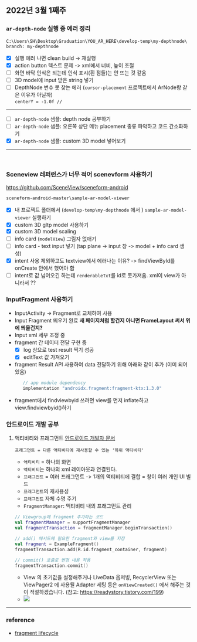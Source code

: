 ## 2022년 3월 1째주

### `ar-depth-node` 실행 중 에러 정리
```
C:\Users\SH\Desktop\Graduation\YOU_AR_HERE\develop-temp\my-depthnode\
branch: my-depthnode
```

- [x] 실행 에러 나면 clean build -> 재실행
- [x] action button 텍스트 문제 -> xml에서 너비, 높이 조절
- [ ] 화면 바닥 인식은 되는데 인식 표시(흰 점들)는 안 뜨는 것 같음
- [ ] 3D model에 input 받은 string 넣기
- [ ] DepthNode 변수 못 찾는 에러 (`cursor-placement` 프로젝트에서 ArNode랑 같은 이유가 아닐까)   
        ```
        centerY = -1.0f // 
        ```
--- 
- [ ] `ar-depth-node` 샘플: depth node 공부하기
- [ ] `ar-depth-node` 샘플: 오른쪽 상단 메뉴 placement 종류 파악하고 코드 간소화하기
- [x] `ar-depth-node` 샘플: custom 3D model 넣어보기

----- 
<br>


### Sceneview 레퍼런스가 너무 적어 scenevform 사용하기
https://github.com/SceneView/sceneform-android

```
sceneform-android-master\sample-ar-model-viewer
```
- [X] 내 프로젝트 폴더에서 (`develop-temp\my-depthnode` 에서 ) `sample-ar-model-viewer` 실행하기
- [X] custom 3D gltp model 사용하기
- [X] custom 3D model scaling 
- [ ] info card (`modelView`) 그림자 없애기
- [ ] info card - text input 넣기 (tap plane -> input 창 -> model + info card 생성)
- [X] intent 사용 제외하고도 textview에서 에러나는 이유? -> findViewById를 onCreate 안에서 했어야 함
- [ ] intent로 값 넘어오긴 하는데 `renderableTxt`를 id로 못가져옴. xml이 view가 아니라서 ??

### InputFragment 사용하기
- InputActivity -> Fragment로 교체하여 사용
- Input Fragment 띄우기 완료 **새 페이지처럼 할건지 아니면 FrameLayout 써서 위에 띄울건지?**
- Input xml 세부 조정 중
- fragment 간 데이터 전달 구현 중
   - [x] log 상으로 test result 찍기 성공
   - [x] editText 값 가져오기
- fragment Result API 사용하여 data 전달하기 위해 아래와 같이 추가 (이미 되어 있음)
   ```kt
      // app module dependency
      implementation "androidx.fragment:fragment-ktx:1.3.0"
   ```
- fragment에서 findviewbyid 쓰려면 view를 먼저 inflate하고 view.findviewbyid()하기

### 안드로이드 개발 공부
1. 액티비티와 프래그먼트  [안드로이드 개발자 문서](https://developer.android.com/guide/components/fragments?hl=ko)  
   ```
   프래그먼트 = 다른 액티비티에 재사용할 수 있는 '하위 액티비티'
   ```  
   - `액티비티` = 하나의 화면
   - `액티비티`는 하나의 xml 레이아웃과 연결된다.
   - `프래그먼트` = 여러 프래그먼트 -> 1개의 액티비티에 결합 = 창이 여러 개인 UI 빌드
   - `프래그먼트`의 재사용성
   - `프래그먼트` 자체 수명 주기
   - `FragmentManager`: 액티비티 내의 프래그먼트 관리
   ```Kotlin
   // Viewgroup에 fragment 추가하는 코드
   val fragmentManager = supportFragmentManager
   val fragmentTransaction = fragmentManager.beginTransaction()

   // add() 메서드에 필요한 fragment와 view를 지정
   val fragment = ExampleFragment()
   fragmentTransaction.add(R.id.fragment_container, fragment)

   // commit() 호출로 변경 내용 적용
   fragmentTransaction.commit()
   ```
   - View 의 초기값을 설정해주거나 LiveData 옵저빙, RecyclerView 또는 ViewPager2 에 사용될 Adapter 세팅 등은 `onViewCreated()` 에서 해주는 것이 적절하겠습니다. (참고: https://readystory.tistory.com/199)
   - ![](https://img1.daumcdn.net/thumb/R1280x0/?scode=mtistory2&fname=https%3A%2F%2Fblog.kakaocdn.net%2Fdn%2FcDyVCU%2Fbtq9CtTEtoA%2FkpOuUqYRAw8aVmbyKT7jpk%2Fimg.png)



----
### reference
- [fragment lifecycle](https://readystory.tistory.com/199)
